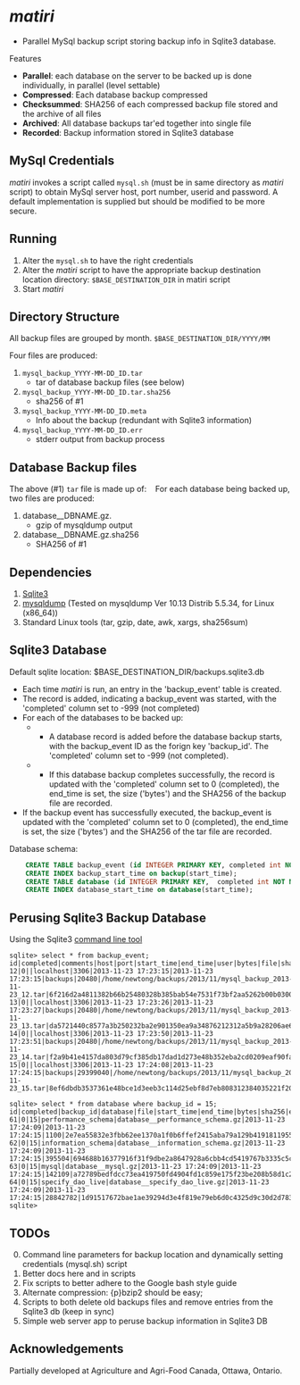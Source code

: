 *matiri*
======
* Parallel MySql backup script storing backup info in Sqlite3 database.

Features
* **Parallel**: each database on the server to be backed up is done individually, in parallel (level settable)
* **Compressed**: Each database backup compressed
* **Checksummed**: SHA256 of each compressed backup file stored and the archive of all files
* **Archived**: All database backups tar'ed together into single file
* **Recorded**: Backup information stored in Sqlite3 database


MySql Credentials
--------------------
*matiri* invokes a script called `mysql.sh` (must be in same directory as *matiri* script) to obtain MySql server host, port number, userid and password.
A default implementation is supplied but should be modified to be more secure.

Running
------------
1. Alter the `mysql.sh` to have the right credentials
2. Alter the *matiri* script to have the appropriate backup destination location directory: `$BASE_DESTINATION_DIR` in matiri script
3. Start *matiri*


Directory Structure
--------------------
All backup files are grouped by month.
    `$BASE_DESTINATION_DIR/YYYY/MM`

Four files are produced:

1. `mysql_backup_YYYY-MM-DD_ID.tar`
    * tar of database backup files (see below)
2. `mysql_backup_YYYY-MM-DD_ID.tar.sha256`
    *  sha256 of #1
3. `mysql_backup_YYYY-MM-DD_ID.meta`
    *  Info about the backup (redundant with Sqlite3 information)
4. `mysql_backup_YYYY-MM-DD_ID.err`
    * stderr output from backup process

## Database Backup files

The above (#1) `tar` file is made up of:
&nbsp;&nbsp;&nbsp;For each database being backed up, two files are produced:

1. database__DBNAME.gz.
    * gzip of mysqldump output
2. database__DBNAME.gz.sha256
    * SHA256 of #1



Dependencies
----------------
1. [Sqlite3](https://www.sqlite.org/sqlite.html)
2. [mysqldump](https://dev.mysql.com/doc/refman/5.5/en/mysqldump.html) (Tested on mysqldump  Ver 10.13 Distrib 5.5.34, for Linux (x86_64))
3. Standard Linux tools (tar, gzip, date, awk, xargs, sha256sum)


Sqlite3 Database 
--------------------------
Default sqlite location: $BASE_DESTINATION_DIR/backups.sqlite3.db

* Each time *matiri* is run, an entry in the 'backup_event' table is created.
* The record is added, indicating a backup_event was started, with the 'completed' column set to -999 (not completed)
* For each of the databases to be backed up:
    * * A database record is added before the database backup starts, with the backup_event ID as the forign key 'backup_id'. The 'completed' column set to -999 (not completed).
    * * If this database backup completes successfully, the record is updated with the 'completed' column set to 0 (completed), the end_time is set, the size ('bytes') and the SHA256 of the backup file are recorded.
* If the backup event has successfully executed, the backup_event is updated with the 'completed' column set to 0 (completed), the end_time is set, the size ('bytes') and the SHA256 of the tar file are recorded.

Database schema:

```sql
    CREATE TABLE backup_event (id INTEGER PRIMARY KEY, completed int NOT NULL, comments text, host varchar(255) NOT NULL, port int NOT NULL, start_time DATETIME not null, end_time DATETIME not null, user varchar(64), bytes bigint NOT NULL, file text, sha256 char(64) NOT NULL, error default NULL);
    CREATE INDEX backup_start_time on backup(start_time);
    CREATE TABLE database (id INTEGER PRIMARY KEY,  completed int NOT NULL, backup_id INTEGER, database varchar(255) NOT NULL, file text, start_time DATETIME not null, end_time DATETIME not null, bytes bigint NOT NULL, sha256 char(64) NOT NULL, error default NULL, FOREIGN KEY(backup_id) REFERENCES backup(id));
    CREATE INDEX database_start_time on database(start_time);
```

## Perusing Sqlite3 Backup Database
Using the Sqlite3 [command line tool](https://www.sqlite.org/sqlite.html)

```
sqlite> select * from backup_event;
id|completed|comments|host|port|start_time|end_time|user|bytes|file|sha256|error
12|0||localhost|3306|2013-11-23 17:23:15|2013-11-23 17:23:15|backups|20480|/home/newtong/backups/2013/11/mysql_backup_2013-11-23_12.tar|6f216d2a4811382b66b25480328b385bab54e7531f73bf2aa5262b00b030017c|
13|0||localhost|3306|2013-11-23 17:23:26|2013-11-23 17:23:27|backups|20480|/home/newtong/backups/2013/11/mysql_backup_2013-11-23_13.tar|da5721440c8577a3b250232ba2e901350ea9a34876212312a5b9a28206ae6d33|
14|0||localhost|3306|2013-11-23 17:23:50|2013-11-23 17:23:51|backups|20480|/home/newtong/backups/2013/11/mysql_backup_2013-11-23_14.tar|f2a9b41e4157da803d79cf385db17dad1d273e48b352eba2cd0209eaf90fa2e9|
15|0||localhost|3306|2013-11-23 17:24:08|2013-11-23 17:24:15|backups|29399040|/home/newtong/backups/2013/11/mysql_backup_2013-11-23_15.tar|8ef6dbdb3537361e48bce1d3eeb3c114d25ebf8d7eb808312384035221f20e32|

sqlite> select * from database where backup_id = 15;
id|completed|backup_id|database|file|start_time|end_time|bytes|sha256|error
61|0|15|performance_schema|database__performance_schema.gz|2013-11-23 17:24:09|2013-11-23 17:24:15|1100|2e7ea55832e3fbb62ee1370a1f0b6ffef2415aba79a129b419181195588b6c27|
62|0|15|information_schema|database__information_schema.gz|2013-11-23 17:24:09|2013-11-23 17:24:15|395504|694688b16377916f31f9dbe2a8647928a6cbb4cd5419767b3335c5ca7e5e5f37|
63|0|15|mysql|database__mysql.gz|2013-11-23 17:24:09|2013-11-23 17:24:15|142109|a72789bedfdcc73ea419750fd4904fd1c859e175f23be208b58d1c262e45eae5|
64|0|15|specify_dao_live|database__specify_dao_live.gz|2013-11-23 17:24:09|2013-11-23 17:24:15|28842782|1d91517672bae1ae39294d3e4f819e79eb6d0c4325d9c30d2d78303c34e189cd|
sqlite> 
```



## TODOs
0. Command line parameters for backup location and dynamically setting credentials (mysql.sh) script
1. Better docs here and in scripts
2. Fix scripts to better adhere to the Google bash style guide
3. Alternate compression: {p}bzip2 should be easy;
4. Scripts to both delete old backups files and remove entries from the Sqlite3 db (keep in sync)
5. Simple web server app to peruse backup information in Sqlite3 DB

Acknowledgements
-------------
Partially developed at Agriculture and Agri-Food Canada, Ottawa, Ontario.